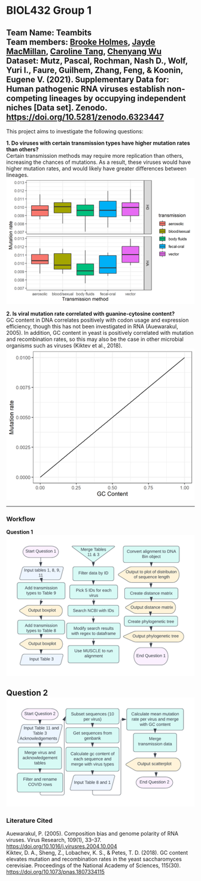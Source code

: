 # BIOL432 Group 1
Team Name: Teambits   
Team members: [Brooke Holmes](https://github.com/BrookeHolmes), [Jayde MacMillan](https://github.com/jaydealexandra), [Caroline Tang](https://github.com/carolinetang77), [Chenyang Wu](https://github.com/Wuris)  
Dataset: Mutz, Pascal, Rochman, Nash D., Wolf, Yuri I., Faure, Guilhem, Zhang, Feng, & Koonin, Eugene V. (2021). Supplementary Data for: Human pathogenic RNA viruses establish non-competing lineages by occupying independent niches [Data set]. Zenodo. https://doi.org/10.5281/zenodo.6323447
---
This project aims to investigate the following questions:  

**1. Do viruses with certain transmission types have higher mutation rates than others?**  
  Certain transmission methods may require more replication than others, increasing the chances of mutations. As a result, these viruses would have higher mutation rates, and would likely have greater differences between lineages.  
![Boxplots of transmission method vs mutation rate](https://github.com/carolinetang77/BIOL432-group1/raw/main/Predicted%20graphs/transmission-vs-mutation.png) 

**2. Is viral mutation rate correlated with guanine-cytosine content?**  
  GC content in DNA correlates positively with codon usage and expression efficiency, though this has not been investigated in RNA (Auewarakul, 2005). In addition, GC content in yeast is positively correlated with mutation and recombination rates, so this may also be the case in other microbial organisms such as viruses (Kiktev et al., 2018).
![Scatterplot of GC content vs mutation rate](https://github.com/carolinetang77/BIOL432-group1/raw/main/Predicted%20graphs/gc-vs-mutation.png)
  
---
### Workflow
**Question 1**  
![Workflow for Question 1](https://github.com/carolinetang77/BIOL432-group1/raw/main/WorkflowCharts/WorkflowQ1.png)

**Question 2**  
![Workflow for Quesiton 2](https://github.com/carolinetang77/BIOL432-group1/raw/main/WorkflowCharts/WorkflowQ2.png)
---
### Literature Cited  
Auewarakul, P. (2005). Composition bias and genome polarity of RNA viruses. Virus Research, 109(1), 33–37. https://doi.org/10.1016/j.virusres.2004.10.004   
Kiktev, D. A., Sheng, Z., Lobachev, K. S., & Petes, T. D. (2018). GC content elevates mutation and recombination rates in the yeast saccharomyces cerevisiae. Proceedings of the National Academy of Sciences, 115(30). https://doi.org/10.1073/pnas.1807334115 
